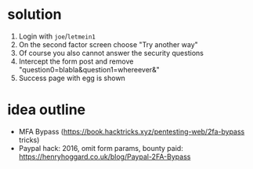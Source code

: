 # solution

1. Login with `joe`/`letmein1`
2. On the second factor screen choose "Try another way"
3. Of course you also cannot answer the security questions
4. Intercept the form post and remove "question0=blabla&question1=whereever&" 
5. Success page with egg is shown

# idea outline

- MFA Bypass (https://book.hacktricks.xyz/pentesting-web/2fa-bypass tricks)
- Paypal hack: 2016, omit form params, bounty paid: https://henryhoggard.co.uk/blog/Paypal-2FA-Bypass
